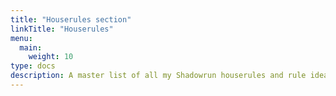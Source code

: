 ```yaml
---
title: "Houserules section"
linkTitle: "Houserules"
menu:
  main:
    weight: 10
type: docs
description: A master list of all my Shadowrun houserules and rule ideas
---
```


